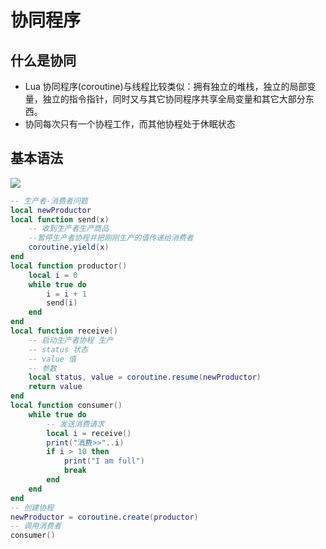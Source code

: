 # 协同程序

## 什么是协同

- Lua 协同程序(coroutine)与线程比较类似：拥有独立的堆栈，独立的局部变量，独立的指令指针，同时又与其它协同程序共享全局变量和其它大部分东西。
- 协同每次只有一个协程工作，而其他协程处于休眠状态

## 基本语法

![](https://cdn.jsdelivr.net/gh/xiaou66/picture/image/1604403739051-1604403739044.png)

```lua
-- 生产者-消费者问题
local newProductor
local function send(x)
    -- 收到生产者生产商品
    --暂停生产者协程并把刚刚生产的值传递给消费者
    coroutine.yield(x)
end
local function productor()
    local i = 0
    while true do
        i = i + 1
        send(i)
    end
end
local function receive()
    -- 启动生产者协程 生产
    -- status 状态
    -- value 值
    -- 参数
    local status, value = coroutine.resume(newProductor)
    return value
end
local function consumer()
    while true do
        -- 发送消费请求
        local i = receive()
        print("消费>>"..i)
        if i > 10 then
            print("I am full")
            break
        end
    end
end
-- 创建协程
newProductor = coroutine.create(productor)
-- 调用消费者
consumer()
```

